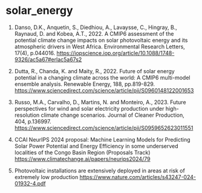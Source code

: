 # solar_energy

1. Danso, D.K., Anquetin, S., Diedhiou, A., Lavaysse, C., Hingray, B., Raynaud, D. and Kobea, A.T., 2022. A CMIP6 assessment of the potential climate change impacts on solar photovoltaic energy and its atmospheric drivers in West Africa. Environmental Research Letters, 17(4), p.044016. https://iopscience.iop.org/article/10.1088/1748-9326/ac5a67#erlac5a67s2

2. Dutta, R., Chanda, K. and Maity, R., 2022. Future of solar energy potential in a changing climate across the world: A CMIP6 multi-model ensemble analysis. Renewable Energy, 188, pp.819-829. https://www.sciencedirect.com/science/article/pii/S0960148122001653

3. Russo, M.A., Carvalho, D., Martins, N. and Monteiro, A., 2023. Future perspectives for wind and solar electricity production under high-resolution climate change scenarios. Journal of Cleaner Production, 404, p.136997. https://www.sciencedirect.com/science/article/pii/S0959652623011551

4. CCAI NeurIPS 2024 proposal: Machine Learning Models for Predicting Solar Power Potential and Energy Efficiency in some underserved localities of the Congo Basin Region (Proposals Track)
 https://www.climatechange.ai/papers/neurips2024/79

5. Photovoltaic installations are extensively deployed in areas at risk of extremely low production https://www.nature.com/articles/s43247-024-01932-4.pdf
